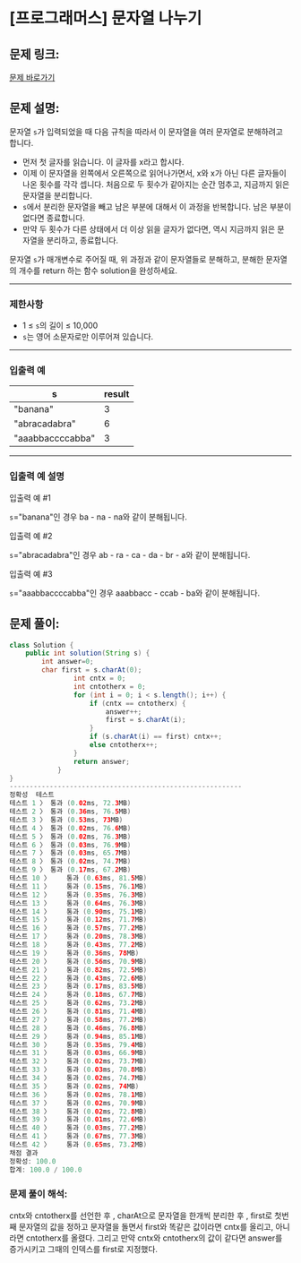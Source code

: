 # [프로그래머스] 문자열 나누기

## 문제 링크:

[문제 바로가기](https://school.programmers.co.kr/learn/courses/30/lessons/140108)

## 문제 설명:

문자열 `s`가 입력되었을 때 다음 규칙을 따라서 이 문자열을 여러 문자열로 분해하려고 합니다.

- 먼저 첫 글자를 읽습니다. 이 글자를 x라고 합시다.
- 이제 이 문자열을 왼쪽에서 오른쪽으로 읽어나가면서, x와 x가 아닌 다른 글자들이 나온 횟수를 각각 셉니다. 처음으로 두 횟수가 같아지는 순간 멈추고, 지금까지 읽은 문자열을 분리합니다.
- `s`에서 분리한 문자열을 빼고 남은 부분에 대해서 이 과정을 반복합니다. 남은 부분이 없다면 종료합니다.
- 만약 두 횟수가 다른 상태에서 더 이상 읽을 글자가 없다면, 역시 지금까지 읽은 문자열을 분리하고, 종료합니다.

문자열 `s`가 매개변수로 주어질 때, 위 과정과 같이 문자열들로 분해하고, 분해한 문자열의 개수를 return 하는 함수 solution을 완성하세요.

---

### 제한사항

- 1 ≤ `s`의 길이 ≤ 10,000
- `s`는 영어 소문자로만 이루어져 있습니다.

---

### 입출력 예

| s | result |
| --- | --- |
| "banana" | 3 |
| "abracadabra" | 6 |
| "aaabbaccccabba" | 3 |

---

### 입출력 예 설명

입출력 예 #1

`s`="banana"인 경우 ba - na - na와 같이 분해됩니다.

입출력 예 #2

`s`="abracadabra"인 경우 ab - ra - ca - da - br - a와 같이 분해됩니다.

입출력 예 #3

`s`="aaabbaccccabba"인 경우 aaabbacc - ccab - ba와 같이 분해됩니다.

## 문제 풀이:

```java
class Solution {
    public int solution(String s) {
        int answer=0;
        char first = s.charAt(0);
				int cntx = 0;
				int cntotherx = 0;	
				for (int i = 0; i < s.length(); i++) {
					if (cntx == cntotherx) {
						answer++;
						first = s.charAt(i);
					}
					if (s.charAt(i) == first) cntx++;
					else cntotherx++;
				}
				return answer;
		    }
}
----------------------------------------------------------
정확성  테스트
테스트 1 〉	통과 (0.02ms, 72.3MB)
테스트 2 〉	통과 (0.36ms, 76.5MB)
테스트 3 〉	통과 (0.53ms, 73MB)
테스트 4 〉	통과 (0.02ms, 76.6MB)
테스트 5 〉	통과 (0.02ms, 76.3MB)
테스트 6 〉	통과 (0.03ms, 76.9MB)
테스트 7 〉	통과 (0.03ms, 65.7MB)
테스트 8 〉	통과 (0.02ms, 74.7MB)
테스트 9 〉	통과 (0.17ms, 67.2MB)
테스트 10 〉	통과 (0.63ms, 81.5MB)
테스트 11 〉	통과 (0.15ms, 76.1MB)
테스트 12 〉	통과 (0.35ms, 76.3MB)
테스트 13 〉	통과 (0.64ms, 76.3MB)
테스트 14 〉	통과 (0.90ms, 75.1MB)
테스트 15 〉	통과 (0.12ms, 71.7MB)
테스트 16 〉	통과 (0.57ms, 77.2MB)
테스트 17 〉	통과 (0.20ms, 78.3MB)
테스트 18 〉	통과 (0.43ms, 77.2MB)
테스트 19 〉	통과 (0.36ms, 78MB)
테스트 20 〉	통과 (0.56ms, 70.9MB)
테스트 21 〉	통과 (0.82ms, 72.5MB)
테스트 22 〉	통과 (0.43ms, 72.6MB)
테스트 23 〉	통과 (0.17ms, 83.5MB)
테스트 24 〉	통과 (0.18ms, 67.7MB)
테스트 25 〉	통과 (0.62ms, 73.2MB)
테스트 26 〉	통과 (0.81ms, 71.4MB)
테스트 27 〉	통과 (0.58ms, 77.2MB)
테스트 28 〉	통과 (0.46ms, 76.8MB)
테스트 29 〉	통과 (0.94ms, 85.1MB)
테스트 30 〉	통과 (0.35ms, 79.4MB)
테스트 31 〉	통과 (0.03ms, 66.9MB)
테스트 32 〉	통과 (0.02ms, 73.7MB)
테스트 33 〉	통과 (0.03ms, 70.8MB)
테스트 34 〉	통과 (0.02ms, 74.7MB)
테스트 35 〉	통과 (0.02ms, 74MB)
테스트 36 〉	통과 (0.02ms, 78.1MB)
테스트 37 〉	통과 (0.02ms, 70.9MB)
테스트 38 〉	통과 (0.02ms, 72.8MB)
테스트 39 〉	통과 (0.01ms, 72.6MB)
테스트 40 〉	통과 (0.03ms, 77.2MB)
테스트 41 〉	통과 (0.67ms, 77.3MB)
테스트 42 〉	통과 (0.65ms, 73.2MB)
채점 결과
정확성: 100.0
합계: 100.0 / 100.0
```

### **문제 풀이 해석:**

cntx와 cntotherx를 선언한 후 , charAt으로 문자열을 한개씩 분리한 후 , first로 첫번째 문자열의 값을 정하고 문자열을 돌면서 first와 똑같은 값이라면 cntx를 올리고, 아니라면 cntotherx를 올렸다. 그리고 만약 cntx와 cntotherx의 값이 같다면 answer를 증가시키고 그때의 인덱스를 first로 지정했다.